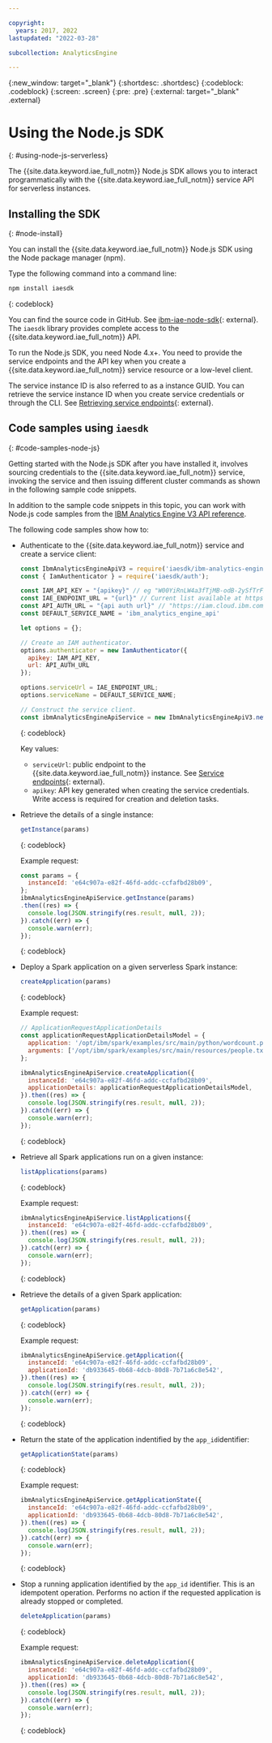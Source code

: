 ```yaml
---

copyright:
  years: 2017, 2022
lastupdated: "2022-03-28"

subcollection: AnalyticsEngine

---
```



{:new_window: target="_blank"}
{:shortdesc: .shortdesc}
{:codeblock: .codeblock}
{:screen: .screen}
{:pre: .pre}
{:external: target="_blank" .external}

# Using the Node.js SDK
{: #using-node-js-serverless}

The {{site.data.keyword.iae_full_notm}} Node.js SDK allows you to interact programmatically with the {{site.data.keyword.iae_full_notm}} service API for serverless instances.

## Installing the SDK
{: #node-install}

You can install the {{site.data.keyword.iae_full_notm}} Node.js SDK using the Node package manager (npm).

Type the following command into a command line:
```javascript
npm install iaesdk
```
{: codeblock}

You can find the source code in GitHub. See [ibm-iae-node-sdk](https://github.com/ibm/ibm-iae-node-sdk/){: external}. The `iaesdk` library provides complete access to the {{site.data.keyword.iae_full_notm}} API.

To run the Node.js SDK, you need Node 4.x+. You need to provide the service endpoints and the API key when you create a  {{site.data.keyword.iae_full_notm}} service resource or a low-level client.

The service instance ID is also referred to as a instance GUID. You can retrieve the service instance ID when you create service credentials or through the CLI. See [Retrieving service endpoints](/docs/AnalyticsEngine?topic=AnalyticsEngine-retrieve-endpoints-serverless){: external}.

## Code samples using `iaesdk`
{: #code-samples-node-js}

Getting started with the Node.js SDK after you have installed it, involves sourcing credentials to the {{site.data.keyword.iae_full_notm}} service, invoking the service and then issuing different cluster commands as shown in the following sample code snippets.

In addition to the sample code snippets in this topic, you can work with Node.js code samples from the [IBM Analytics Engine V3 API reference](/apidocs/ibm-analytics-engine-v3?code=node#introduction). 

The following code samples show how to:

- Authenticate to the {{site.data.keyword.iae_full_notm}} service and create a service client:
    ```javascript
    const IbmAnalyticsEngineApiV3 = require('iaesdk/ibm-analytics-engine-api/v3');
    const { IamAuthenticator } = require('iaesdk/auth');

    const IAM_API_KEY = "{apikey}" // eg "W00YiRnLW4a3fTjMB-odB-2ySfTrFBIQQWanc--P3byk"
    const IAE_ENDPOINT_URL = "{url}" // Current list available at https://cloud.ibm.com/apidocs/ibm-analytics-engine#service-endpoints
    const API_AUTH_URL = "{api auth url}" // "https://iam.cloud.ibm.com/identity/token"
    const DEFAULT_SERVICE_NAME = 'ibm_analytics_engine_api'

    let options = {};

    // Create an IAM authenticator.
    options.authenticator = new IamAuthenticator({
      apikey: IAM_API_KEY,
      url: API_AUTH_URL
    });

    options.serviceUrl = IAE_ENDPOINT_URL;
    options.serviceName = DEFAULT_SERVICE_NAME;

    // Construct the service client.
    const ibmAnalyticsEngineApiService = new IbmAnalyticsEngineApiV3.newInstance(options);
    ```
    {: codeblock}

    Key values:

    - `serviceUrl`: public endpoint to the  {{site.data.keyword.iae_full_notm}} instance. See [Service endpoints](https://cloud.ibm.com/apidocs/ibm-analytics-engine#service-endpoints){: external}.
    - `apikey`: API key generated when creating the service credentials. Write access is required for creation and deletion tasks.

- Retrieve the details of a single instance:
    ```javascript
    getInstance(params)
    ```
    {: codeblock}

    Example request:
    ```javascript
    const params = {
      instanceId: 'e64c907a-e82f-46fd-addc-ccfafbd28b09',
    };
    ibmAnalyticsEngineApiService.getInstance(params)
    .then((res) => {
      console.log(JSON.stringify(res.result, null, 2));
    }).catch((err) => {
      console.warn(err);
    });
    ```
    {: codeblock}

- Deploy a Spark application on a given serverless Spark instance:
    ```javascript
    createApplication(params)
    ```
    {: codeblock}

    Example request:
    ```javascript
    // ApplicationRequestApplicationDetails
    const applicationRequestApplicationDetailsModel = {
      application: '/opt/ibm/spark/examples/src/main/python/wordcount.py',
      arguments: ['/opt/ibm/spark/examples/src/main/resources/people.txt'],
    };

    ibmAnalyticsEngineApiService.createApplication({
      instanceId: 'e64c907a-e82f-46fd-addc-ccfafbd28b09',
      applicationDetails: applicationRequestApplicationDetailsModel,
    }).then((res) => {
      console.log(JSON.stringify(res.result, null, 2));
    }).catch((err) => {
      console.warn(err);
    });
    ```
    {: codeblock}

- Retrieve all Spark applications run on a given instance:
    ```javascript
    listApplications(params)
    ```
    {: codeblock}

    Example request:
    ```javascript
    ibmAnalyticsEngineApiService.listApplications({
      instanceId: 'e64c907a-e82f-46fd-addc-ccfafbd28b09',
    }).then((res) => {
      console.log(JSON.stringify(res.result, null, 2));
    }).catch((err) => {
      console.warn(err);
    });
    ```
    {: codeblock}

- Retrieve the details of a given Spark application:
    ```javascript
    getApplication(params)
    ```
    {: codeblock}

    Example request:
    ```javascript
    ibmAnalyticsEngineApiService.getApplication({
      instanceId: 'e64c907a-e82f-46fd-addc-ccfafbd28b09',
      applicationId: 'db933645-0b68-4dcb-80d8-7b71a6c8e542',
    }).then((res) => {
      console.log(JSON.stringify(res.result, null, 2));
    }).catch((err) => {
      console.warn(err);
    });
    ```
    {: codeblock}

- Return the state of the application indentified by the `app_id`identifier:
    ```javascript
    getApplicationState(params)
    ```
    {: codeblock}

    Example request:
    ```javascript
    ibmAnalyticsEngineApiService.getApplicationState({
      instanceId: 'e64c907a-e82f-46fd-addc-ccfafbd28b09',
      applicationId: 'db933645-0b68-4dcb-80d8-7b71a6c8e542',
    }).then((res) => {
      console.log(JSON.stringify(res.result, null, 2));
    }).catch((err) => {
      console.warn(err);
    });
    ```
    {: codeblock}

- Stop a running application identified by the `app_id` identifier. This is an idempotent operation. Performs no action if the requested application is already stopped or completed.
    ```javascript
    deleteApplication(params)
    ```
    {: codeblock}

    Example request:
    ```javascript
    ibmAnalyticsEngineApiService.deleteApplication({
      instanceId: 'e64c907a-e82f-46fd-addc-ccfafbd28b09',
      applicationId: 'db933645-0b68-4dcb-80d8-7b71a6c8e542',
    }).then((res) => {
      console.log(JSON.stringify(res.result, null, 2));
    }).catch((err) => {
      console.warn(err);
    });
    ```
    {: codeblock}


